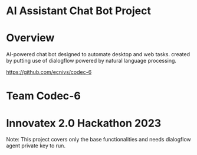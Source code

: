 # AI Assistant Chat Bot Project

# Overview
AI-powered chat bot designed to automate desktop and web tasks. created by putting use of dialogflow powered by natural language processing.

https://github.com/ecnivs/codec-6

# Team Codec-6
# Innovatex 2.0 Hackathon 2023

Note: This project covers only the base functionalities and needs dialogflow agent private key to run.
